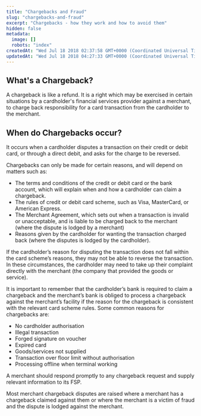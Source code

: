 ```yaml
---
title: "Chargebacks and Fraud"
slug: "chargebacks-and-fraud"
excerpt: "Chargebacks - how they work and how to avoid them"
hidden: false
metadata: 
  image: []
  robots: "index"
createdAt: "Wed Jul 18 2018 02:37:58 GMT+0000 (Coordinated Universal Time)"
updatedAt: "Wed Jul 18 2018 04:27:33 GMT+0000 (Coordinated Universal Time)"
---
```

## What's a Chargeback?

A chargeback is like a refund. It is a right which may be exercised in certain situations by a cardholder's financial services provider against a merchant, to charge back responsibility for a card transaction from the cardholder to the merchant.

## When do Chargebacks occur?

It occurs when a cardholder disputes a transaction on their credit or debit card, or through a direct debit, and asks for the charge to be reversed.

Chargebacks can only be made for certain reasons, and will depend on matters such as:

- The terms and conditions of the credit or debit card or the bank account, which will explain when and how a cardholder can claim a chargeback.
- The rules of credit or debit card scheme, such as Visa, MasterCard, or American Express.
- The Merchant Agreement, which sets out when a transaction is invalid or unacceptable, and is liable to be charged back to the merchant (where the dispute is lodged by a merchant)
- Reasons given by the cardholder for wanting the transaction charged back (where the disputes is lodged by the cardholder).

If the cardholder’s reason for disputing the transaction does not fall within the card scheme’s reasons, they may not be able to reverse the transaction. In these circumstances, the cardholder may need to take up their complaint directly with the merchant (the company that provided the goods or service).

It is important to remember that the cardholder’s bank is required to claim a chargeback and the merchant’s bank is obliged to process a chargeback against the merchant’s facility if the reason for the chargeback is consistent with the relevant card scheme rules. Some common reasons for chargebacks are:

- No cardholder authorisation
- Illegal transaction
- Forged signature on voucher
- Expired card
- Goods/services not supplied
- Transaction over floor limit without authorisation
- Processing offline when terminal working

A merchant should respond promptly to any chargeback request and supply relevant information to its FSP.

Most merchant chargeback disputes are raised where a merchant has a chargeback claimed against them or where the merchant is a victim of fraud and the dispute is lodged against the merchant.

